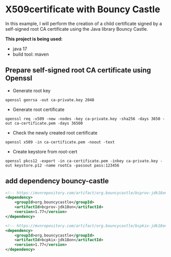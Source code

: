 # X509certificate with Bouncy Castle

In this example, I will perform the creation of a child certificate signed by a self-signed root CA certificate using the Java library Bouncy Castle.

**This project is being used:**
- java 17
- build tool: maven

## Prepare self-signed root CA certificate using Openssl
- Generate root key
```shell
openssl genrsa -out ca-private.key 2048
```

- Generate root certificate
```shell
openssl req -x509 -new -nodes -key ca-private.key -sha256 -days 3650 -out ca-certificate.pem -days 36500
```

- Check the newly created root certificate
```shell
openssl x509 -in ca-certificate.pem -noout -text
```

- Create keystore from root-cert
```shell
openssl pkcs12 -export -in ca-certificate.pem -inkey ca-private.key -out keystore.p12 -name rootCa -passout pass:123456
```

## add dependency bouncy-castle
```xml
<!-- https://mvnrepository.com/artifact/org.bouncycastle/bcprov-jdk18on -->
<dependency>
    <groupId>org.bouncycastle</groupId>
    <artifactId>bcprov-jdk18on</artifactId>
    <version>1.77</version>
</dependency>

<!-- https://mvnrepository.com/artifact/org.bouncycastle/bcpkix-jdk18on -->
<dependency>
    <groupId>org.bouncycastle</groupId>
    <artifactId>bcpkix-jdk18on</artifactId>
    <version>1.77</version>
</dependency>
```
